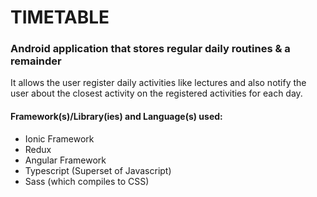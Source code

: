 # TIMETABLE
### Android application that stores regular daily routines & a remainder

It allows the user register daily activities like lectures and also notify the user about the closest activity on the registered activities for each day.

#### Framework(s)/Library(ies) and Language(s) used:
* Ionic Framework
* Redux
* Angular Framework
* Typescript (Superset of Javascript)
* Sass (which compiles to CSS)